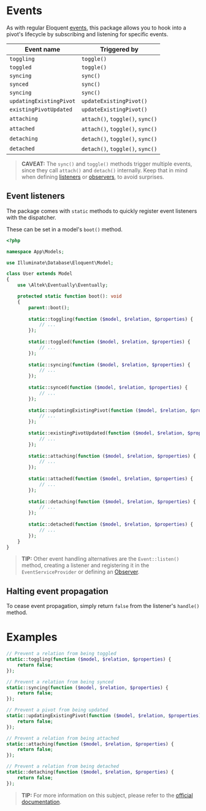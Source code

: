 # Events
As with regular Eloquent [events](https://laravel.com/docs/5.7/eloquent#events), this package allows you to hook into a pivot's lifecycle by subscribing and listening for specific events.

Event name              | Triggered by
------------------------|------------------------------------------
`toggling`              | `toggle()`
`toggled`               | `toggle()`
`syncing`               | `sync()`
`synced`                | `sync()`
`syncing`               | `sync()`
`updatingExistingPivot` | `updateExistingPivot()`
`existingPivotUpdated`  | `updateExistingPivot()`
`attaching`             | `attach()`, `toggle()`, `sync()`
`attached`              | `attach()`, `toggle()`, `sync()`
`detaching`             | `detach()`, `toggle()`, `sync()`
`detached`              | `detach()`, `toggle()`, `sync()`

> **CAVEAT:** The `sync()` and `toggle()` methods trigger multiple events, since they call `attach()` and `detach()` internally. Keep that in mind when defining [listeners](https://laravel.com/docs/5.7/events#defining-listeners) or [observers](https://laravel.com/docs/5.7/eloquent#observers), to avoid surprises.

## Event listeners
The package comes with `static` methods to quickly register event listeners with the dispatcher.

These can be set in a model's `boot()` method.

```php
<?php

namespace App\Models;

use Illuminate\Database\Eloquent\Model;

class User extends Model
{
    use \Altek\Eventually\Eventually;

    protected static function boot(): void
    {
        parent::boot();
    
        static::toggling(function ($model, $relation, $properties) {
            // ...
        });
        
        static::toggled(function ($model, $relation, $properties) {
            // ...
        });
        
        static::syncing(function ($model, $relation, $properties) {
            // ...
        });
        
        static::synced(function ($model, $relation, $properties) {
            // ...
        });
        
        static::updatingExistingPivot(function ($model, $relation, $properties) {
            // ...
        });
        
        static::existingPivotUpdated(function ($model, $relation, $properties) {
            // ...
        });
        
        static::attaching(function ($model, $relation, $properties) {
            // ...
        });
        
        static::attached(function ($model, $relation, $properties) {
            // ...
        });
        
        static::detaching(function ($model, $relation, $properties) {
            // ...
        });
        
        static::detached(function ($model, $relation, $properties) {
            // ...
        });
    }
}
```

> **TIP:** Other event handling alternatives are the `Event::listen()` method, creating a listener and registering it in the `EventServiceProvider` or defining an [Observer](https://laravel.com/docs/5.7/eloquent#observers).

## Halting event propagation
To cease event propagation, simply return `false` from the listener's `handle()` method.

# Examples
```php
// Prevent a relation from being toggled
static::toggling(function ($model, $relation, $properties) {
    return false;
});

// Prevent a relation from being synced
static::syncing(function ($model, $relation, $properties) {
    return false;
});

// Prevent a pivot from being updated
static::updatingExistingPivot(function ($model, $relation, $properties) {
    return false;
});

// Prevent a relation from being attached
static::attaching(function ($model, $relation, $properties) {
    return false;
});

// Prevent a relation from being detached
static::detaching(function ($model, $relation, $properties) {
    return false;
});
```

> **TIP:** For more information on this subject, please refer to the [official documentation](https://laravel.com/docs/5.7/events).
